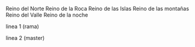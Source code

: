 Reino del Norte
Reino de la Roca
Reino de las Islas
Reino de las montañas
Reino del Valle
Reino de la noche









linea 1 (rama)



linea 2 (master)







